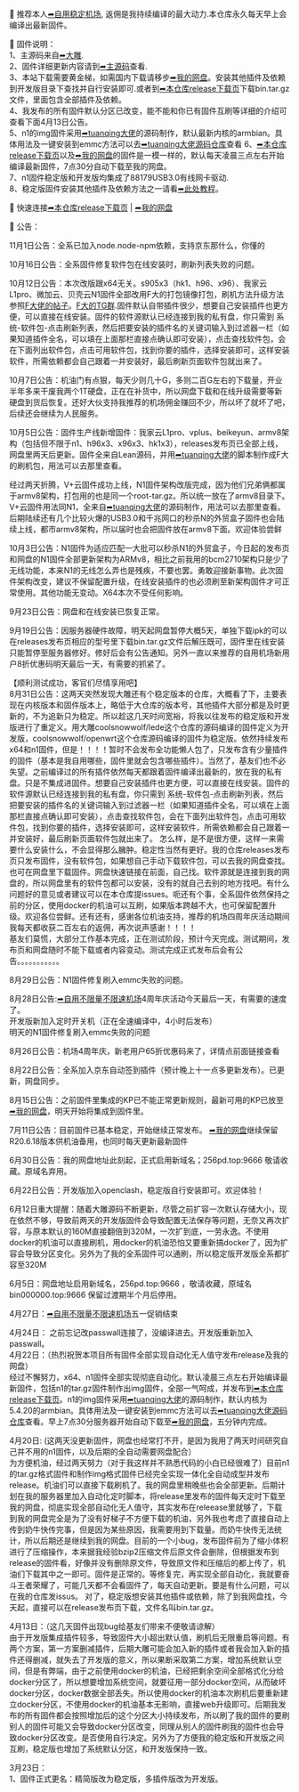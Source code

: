 🚀 推荐本人[➦自用稳定机场](https://moo.pet/VHTm7), 返佣是我持续编译的最大动力.本仓库永久每天早上会编译出最新固件。

🚀 固件说明：  
1、主源码来自[➦大雕](https://github.com/coolsnowwolf/lede).  
2、固件详细更新内容请到[➦主源码](https://github.com/coolsnowwolf/lede)查看.  
3、本站下载需要黄金梯，如需国内下载请移步[➦我的网盘](http://256pd.top:9666)。安装其他插件及依赖到开发版目录下查找并自行安装即可.或者到[➦本仓库release下载页](https://github.com/binge8/op/releases)下载bin.tar.gz文件，里面包含全部插件及依赖。    
4、我发布的所有固件默认分区已改变，能不能和你已有固件互刷等详细的介绍可查看下面4月13日公告。   
5、n1的img固件采用[➦tuanqing大佬](https://github.com/tuanqing/mknop)的源码制作，默认最新内核的armbian。具体用法及一键安装到emmc方法可以去[➦tuanqing大佬源码仓库](https://github.com/tuanqing/mknop)查看
6、[➦本仓库release下载页](https://github.com/binge8/op/releases)以及[➦我的网盘](http://256pd.top:9666)的固件是一模一样的，默认每天凌晨三点左右开始编译最新固件，7点30分自动下载至我的网盘。  
7、n1固件稳定版和开发版均集成了88179USB3.0有线网卡驱动.   
8、稳定版固件安装其他插件及依赖方法之一请看[➦此处教程](https://github.com/bingwe8/op/blob/master/.github/workflows/稳定版固件安装其他插件小贴士)。   

🚀 快速连接[➦本仓库release下载页](https://github.com/binge8/op/releases)  |  [➦我的网盘](http://256pd.top:9666)  

🚀 公告：  

11月1日公告：全系已加入node.node-npm依赖，支持京东那什么，你懂的    

10月16日公告：全系固件修复软件包在线安装时，刷新列表失败的问题。

10月12日公告：本次改版跟x64无关。s905x3（hk1、h96、x96）、我家云L1pro、微加云、贝壳云N1固件全部改用F大的打包镜像打包，刷机方法升级方法参照[F大佬的帖子](https://www.right.com.cn/forum/thread-981406-1-1.html)。[F大的TG群](https://t.me/joinchat/GxqUyxzQCFgf4KEcXxee3Q).固件默认自带插件很少，想要自己安装插件也更方便，可以直接在线安装。固件的软件源默认已经连接到我的私有盘，你只需到 系统-软件包-点击刷新列表，然后把要安装的插件名的关键词输入到过滤器一栏（如果知道插件全名，可以填在上面那栏直接点确认即可安装），点击查找软件包，会在下面列出软件包，点击可用软件包，找到你要的插件，选择安装即可，这样安装软件，所需依赖都会自己跟着一并安装好，最后刷新页面软件包就出来了。   

10月7日公告：机油门有点狠，每天少则几十G，多则二百G左右的下载量，开业半年多来干废我两个1T硬盘，正在在补货中，所以网盘下载和在线升级需要等新硬盘到货后恢复。还好大伙支持我推荐的机场佣金赚回不少，所以坏了就坏了吧，后续还会继续为人民服务。    

10月5日公告：固件生产线新增固件：我家云L1pro、vplus、beikeyun、armv8架构（包括但不限于n1、h96x3、x96x3、hk1x3），releases发布页已全部上线，网盘里两天后更新。固件全来自Lean源码，并用[➦tuanqing大佬](https://github.com/tuanqing/mknop)的脚本制作成F大的刷机包，用法可以去那里查看。    

经过两天折腾，V+云固件成功上线，N1固件架构改版完成，因为他们兄弟俩都属于armv8架构，打包用的也是同一个root-tar.gz。所以统一放在了armv8目录下。V+云固件用法同N1，全来自[➦tuanqing大佬](https://github.com/tuanqing/mknop)的源码制作，用法可以去那里查看。后期陆续还有几个比较火爆的USB3.0和千兆网口的秒杀N的外贸盒子固件也会陆续上线，都市armv8架构，所以届时也会把固件放在armv8下面。欢迎体验尝鲜    

10月3日公告：N1固件为适应匹配一大批可以秒杀N1的外贸盒子，今日起的发布页和网盘的N1固件全部更新架构为ARMv8，相比之前我用的bcm2710架构只是少了无线功能，本来N1的无线怎么弄也是残疾，不要也罢。勇敢迎接新事物。此次固件架构改变，建议不保留配置升级，在线安装插件的也必须刷至新架构固件才可正常使用。其他功能无变动。X64本次不受任何影响。    

9月23日公告：网盘和在线安装已恢复正常。    

9月19日公告：因服务器硬件故障，明天起网盘暂停大概5天，单独下载ipk的可以在releases发布页相应的型号里下载bin.tar.gz文件后解压既可，固件里在线安装只能暂停至服务器修好。修好后会有公告通知。另外一直以来推荐的自用机场新用户8折优惠码明天最后一天，有需要的抓紧了。    

【顺利测试成功，客官们尽情享用吧】     
8月31日公告：这两天突然发现大雕还有个稳定版本的仓库，大概看了下，主要表现在内核版本和固件版本上，略低于大仓库的版本号，其他插件大部分都是及时更新的，不为追新只为稳定。所以趁这几天时间宽裕，将我以往发布的稳定版和开发版进行了重定义。用大雕coolsnowwolf/lede这个仓库的源码编译的固件定义为开发版，coolsnowwolf/openwrt这个仓库源码编译的固件为稳定版。依然持续发布x64和n1固件，但是！！！！暂时不会发布全功能懒人包了，只发布含有少量插件的固件（基本是我自用哪些，固件里就会包含哪些插件）。当然了，基友们也不必失望。之前编译过的所有插件依然每天都跟着固件编译出最新的，放在我的私有盘。只是不集成进固件。想要自己安装插件也更方便，可以直接在线安装。固件的软件源默认已经连接到我的私有盘，你只需到 系统-软件包-点击刷新列表，然后把要安装的插件名的关键词输入到过滤器一栏（如果知道插件全名，可以填在上面那栏直接点确认即可安装），点击查找软件包，会在下面列出软件包，点击可用软件包，找到你要的插件，选择安装即可，这样安装软件，所需依赖都会自己跟着一并安装好，最后刷新页面软件包就出来了。 怎么样，是不是很方便，这样一来需要什么安装什么，不会显得那么臃肿。稳定性当然有更好。我的仓库releases发布页只发布固件，没有软件包，如果想自己手动下载软件包，可以去我的网盘查找。也可在网盘里下载固件。网盘快速链接在前面，自己找。软件源就是连接到我的网盘的，所以网盘里有的软件包都可以安装，没有的就自己去别的地方找吧。有什么问题好的意见或者建议可以在本仓库提issues。呃还有个事，全系固件依然保持之前的分区，使用docker的机油可以互刷，如果版本跨越不大，也可保留配置升级。欢迎各位尝鲜。还有还有，感谢各位机油支持，推荐的机场四周年庆活动期间我每天都收获二百左右的返佣，再次说声感谢！！！！         
基友们莫慌，大部分工作基本完成，正在测试阶段，预计今天完成。测试期间，发布页和网盘随时不能下载或者内容变动。测试完成正式发布后会有公告。。。。。。。。。。。       

8月29日公告：N1固件修复刷入emmc失败的问题。

8月28日公告:[➦自用不限量不限速机场](https://moo.pet/Rxd4O)4周年庆活动今天最后一天，有需要的速度了。    
            开发版新加入定时开关机（正在全速编译中，4小时后发布）   
            明天的N1固件修复刷入emmc失败的问题

8月26日公告：机场4周年庆，新老用户65折优惠码来了，详情点前面链接查看    

8月22日公告：全系加入京东自动签到插件（预计晚上十一点多更新发布）。已更新，网盘同步。   

8月15日公告：之前固件里集成的KP已不能正常更新规则，最新可用的KP已放至[➦我的网盘](http://256pd.top:9666)，明天开始将集成到固件里。

7月11日公告：目前固件已基本稳定，开始继续正常发布。 [➦我的网盘](http://256pd.top:9666)继续保留R20.6.18版本供机油备用，也同时每天更新最新固件

6月30日公告：我的网盘地址此刻起，正式启用新域名；256pd.top:9666 敬请收藏。原域名弃用。

6月22日公告：开发版加入openclash，稳定版自行安装即可。欢迎体验！   

6月12日重大提醒：随着大雕源码不断更新，尽管之前扩容一次默认存储大小，现在依然不够，导致前两天的开发版固件会导致配置无法保存等问题，无奈又再次扩容，与原本默认的160M直接翻倍到320M，一次扩到底，一劳永逸。不使用docker的机油可以直接刷机，用docker的机油恐怕又要重新搞docker了，因为扩容会导致分区变化。另外为了我的全系固件可以通刷，所以稳定版开发版全系都扩容至320M    

6月5日：网盘地址启用新域名，256pd.top:9666 ，敬请收藏，原域名bin000000.top:9666 保留过渡期半个月后停用。  

4月27日：[➦自用不限量不限速机场](https://moo.pet/Rxd4O)五一促销结束     

4月24日： 之前忘记改passwall连接了，没编译进去。开发版重新加入passwall。   
4月22日：（热烈祝贺本项目所有固件全部实现自动化无人值守发布release及我的网盘）   
经过不懈努力，x64、n1固件全部实现彻底自动化。默认凌晨三点左右开始编译最新固件，包括n1的tar.gz固件制作出img固件，全部一气呵成，并发布到[➦本仓库release下载页](https://github.com/bin20088/Bin/releases)。n1的img固件采用[➦tuanqing大佬](https://github.com/tuanqing/mknop)的源码制作，默认内核为5.4.20的armbian。具体用法及一键安装到emmc方法可以去[➦tuanqing大佬源码仓库](https://github.com/tuanqing/mknop)查看。早上7点30分服务器开始自动下载至[➦我的网盘](http://256pd.top:9666)，五分钟内完成。

4月20日: (这两天没更新固件，网盘也经常打不开，是因为我用了两天时间研究自己并不用的n1固件，以及后期的全自动需要网盘配合）   
为方便机油，经过两天努力（对于我这样并不熟悉代码的小白已经很难了）目前n1的tar.gz格式固件和制作img格式固件已经完全实现一体化全自动成型并发布release。机油们可以直接下载刷机了。我的网盘里稍晚些也会全部更新。后期计划在我的服务器里加入自动化定时脚本，将release里发布的固件每天定时下载至我的网盘，彻底实现全部自动化无人值守，其实发布在releease里就够了，下载到我的网盘完全是为了没有好梯子不方便下载的机油，另外我也考虑了直接自动上传到奶牛快传完事，但是因为某些原因，我需要用到下载量。而奶牛快传无法统计，所以后期还是继续到我的网盘。目前的一个小bug，发布固件前为了缩小体积进行了压缩操作，本来据我经验bzip2压缩文件后原文件会删除，但根据发布到release的固件看，好像并没有删除原文件，导致原文件和压缩后的都上传了，机油们下载其中之一即可。固件是正常的。等修复完，再实现全部自动化，我就要奋斗王者荣耀了，可能几天都不会看固件了，每天自动更新。要是有什么问题，可以在我的仓库发issus。 对了，稳定版想安装其他插件或依赖，除了到我网盘找，今天起，直接可以在release发布页下载，文件名叫bin.tar.gz。

4月13日：（这几天固件出现bug给基友们带来不便敬请谅解）   
由于开发版集成插件较多，导致固件大小超出默认值，刷机后无限重启等问题。有两个方案，第一方案删减插件，后期大雕可能会加入新的插件或者我会加入新的插件还得删减，就失去了开发版的意义，所以果断采取第二方案，增加系统默认空间，但是有弊端，由于之前使用docker的机油，已经把剩余空间全部格式化分给docker分区了，所以想要增加系统空间，就要征用一部分docker空间，从而破坏docker分区，docker数据全部丢失。所以使用docker的机油本次刷机后要重新建立docker分区，不使用docker的机油基本无影响，直接web升级即可。后期我发布的所有固件都会按照增加后的这个分区大小持续发布，所以刷了我的固件的要刷别人的固件可能又会导致docker分区改变，同理从别人的固件刷我的固件也会导致docker分区改变。是否使用自行决定。另外为了方便我的稳定版和开发版之间互刷，稳定版也增加了系统默认分区，和开发版保持一致。

3月23日：   
1、固件正式更名：精简版改为稳定版，多插件版改为开发版。   
